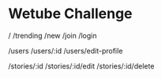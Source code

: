 # Wetube Challenge

/
/trending
/new
/join
/login

/users
/users/:id
/users/edit-profile

/stories/:id
/stories/:id/edit
/stories/:id/delete
